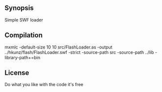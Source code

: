 ## Synopsis

Simple SWF loader

## Compilation

mxmlc -default-size 10 10 src/FlashLoader.as -output ../hkunz/flash/FlashLoader.swf -strict -source-path src -source-path ../lib -library-path+=bin

## License

Do what you like with the code it's free
